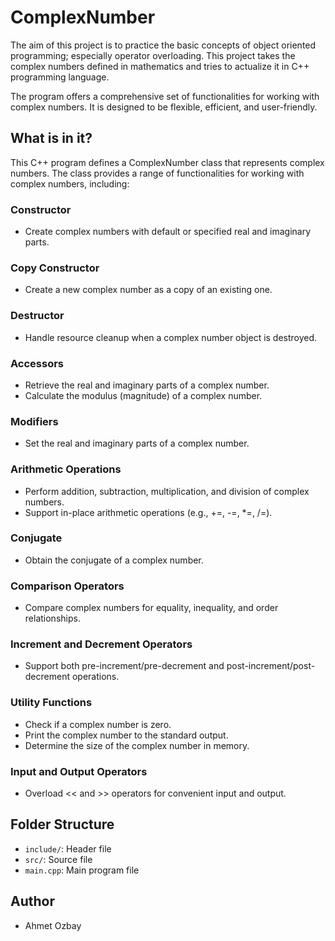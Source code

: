 # ComplexNumber #
The aim of this project is to practice the basic concepts of object oriented programming; especially operator overloading. This project takes the complex numbers defined in mathematics and tries to actualize it in C++ programming language.

The program offers a comprehensive set of functionalities for working with complex numbers. It is designed to be flexible, efficient, and user-friendly.

## What is in it? ##
This C++ program defines a ComplexNumber class that represents complex numbers. The class provides a range of functionalities for working with complex numbers, including:

### Constructor ###
- Create complex numbers with default or specified real and imaginary parts.

### Copy Constructor ###
- Create a new complex number as a copy of an existing one.

### Destructor ###
- Handle resource cleanup when a complex number object is destroyed.

### Accessors ###
- Retrieve the real and imaginary parts of a complex number.
- Calculate the modulus (magnitude) of a complex number.

### Modifiers ###
- Set the real and imaginary parts of a complex number.

### Arithmetic Operations ###
- Perform addition, subtraction, multiplication, and division of complex numbers.
- Support in-place arithmetic operations (e.g., +=, -=, *=, /=).

### Conjugate ### 
- Obtain the conjugate of a complex number.

### Comparison Operators ### 
- Compare complex numbers for equality, inequality, and order relationships.

### Increment and Decrement Operators ###
- Support both pre-increment/pre-decrement and post-increment/post-decrement operations.

### Utility Functions ###
- Check if a complex number is zero.
- Print the complex number to the standard output.
- Determine the size of the complex number in memory.

### Input and Output Operators ###
- Overload << and >> operators for convenient input and output.

## Folder Structure ##
- `include/`: Header file
- `src/`: Source file
- `main.cpp`: Main program file

## Author ##
- Ahmet Ozbay